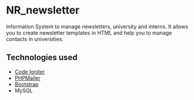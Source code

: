 NR_newsletter
=============

Information System to manage newsletters, university and interns. It allows you to create newsletter templates in HTML and help you to manage contacts in universities.

## Technologies used
* [Code Igniter](http://ellislab.com/codeigniter)
* [PHPMailer](https://github.com/PHPMailer)
* [Bootstrap](http://getbootstrap.com/)
* MySQL

